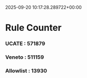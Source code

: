 2025-09-20 10:17:28.289722+00:00
# Rule Counter 
 ### UCATE : 571879

 ### Veneto : 511159

 ### Allowlist : 13930